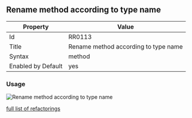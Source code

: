 ## Rename method according to type name

Property | Value
--- | ---
Id|RR0113
Title|Rename method according to type name
Syntax|method
Enabled by Default|yes

### Usage

![Rename method according to type name](../../images/refactorings/RenameMethodAccordingToTypeName.png)

[full list of refactorings](Refactorings.md)
